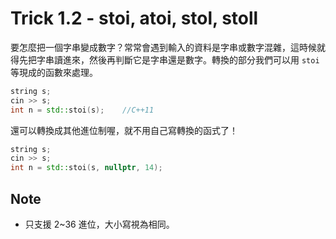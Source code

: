 # Trick 1.2 - stoi, atoi, stol, stoll

要怎麼把一個字串變成數字？常常會遇到輸入的資料是字串或數字混雜，這時候就得先把字串讀進來，然後再判斷它是字串還是數字。轉換的部分我們可以用 `stoi` 等現成的函數來處理。

```c++
string s;
cin >> s;
int n = std::stoi(s);    //C++11
```

還可以轉換成其他進位制喔，就不用自己寫轉換的函式了！

```c++
string s;
cin >> s;
int n = std::stoi(s, nullptr, 14);
```

## Note

* 只支援 2~36 進位，大小寫視為相同。